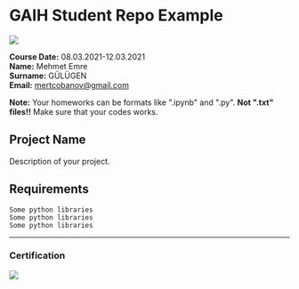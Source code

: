 # GAIH Student Repo Example
![](img/newlogo.png)

**Course Date:** 08.03.2021-12.03.2021  
**Name:** Mehmet Emre  
**Surname:** GÜLÜGEN  
**Email:** mertcobanov@gmail.com  

**Note:** Your homeworks can be formats like ".ipynb" and ".py". **Not ".txt" files!!** Make sure that your codes works.  

## Project Name
Description of your project.

## Requirements
```
Some python libraries
Some python libraries
Some python libraries
```
---

### Certification
![](img/TopLearnerCertificate.png)

